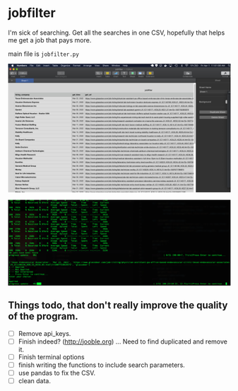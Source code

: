# jobfilter

I'm sick of searching. Get all the searches in one CSV, hopefully that helps me get a job
that pays more.

main file is ```jobfilter.py ```


![screenshot](https://github.com/Nllii/jobfilter/blob/26690751a2041fdce3950192b3130c3ea60d03d6/job_apis/jobfilter.png)


![terminal](https://github.com/Nllii/jobfilter/blob/dc0beeb67eaeca0c25bcf3840aa792419b607814/job_apis/terminalFilter.png)




## Things todo, that don't really improve the quality of the program.

- [ ] Remove api_keys.
- [ ] Finish indeed? (http://jooble.org) ... Need to find duplicated  and remove it. 
- [ ] Finish terminal options
- [ ] finish writing the functions to include search parameters.
- [ ] use pandas to fix the CSV.
- [ ] clean data.
